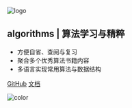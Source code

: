 <!-- _coverpage.md -->

![logo](https://translations.readthedocs.io/en/latest/_images/glider.png)

## algorithms  |  算法学习与精粹

- 方便自省、查阅与复习
- 聚合多个优秀算法书籍内容
- 多语言实现常用算法与数据结构

[GitHub](https://github.com/adolphlwq/algorithms/)
[文档](/#为什么学习算法)

![color](#e4fff7)